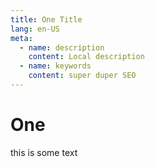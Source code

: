 ```yaml
---
title: One Title
lang: en-US
meta:
  - name: description
    content: Local description
  - name: keywords
    content: super duper SEO
---
```


# One

this is some text

